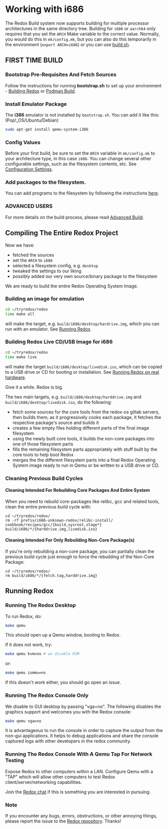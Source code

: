 # Working with i686

The Redox Build system now supports building for multiple processor architectures in the same directory tree. Building for `i686` or `aarch64` only requires that you set the `ARCH` Make variable to the correct value. Normally, you would do this in `mk/config.mk`, but you can also do this temporarily in the environment (`export ARCH=i686`) or you can use [build.sh](./ch02-06-configuration-settings.html#buildsh).

## FIRST TIME BUILD

### Bootstrap Pre-Requisites And Fetch Sources

Follow the instructions for running **bootstrap.sh** to set up your environment - [Building Redox](./ch02-05-building-redox.html) or [Podman Build](./ch02-08-podman-build.html).

### Install Emulator Package

The **i386** emulator is not installed by `bootstrap.sh`. You can add it like this:  
(Pop!_OS/Ubuntu/Debian)
```sh
sudo apt-get install qemu-system-i386
```

### Config Values

Before your first build, be sure to set the `ARCH` variable in `mk/config.mk` to your architecture type, in this case `i686`. You can change several other configurable settings, such as the filesystem contents, etc. See [Configuration Settings](./ch02-06-configuration-settings.html).

### Add packages to the filesystem.

You can add programs to the filesystem by following the instructions [here](./ch05-03-including-programs.html).

### ADVANCED USERS

For more details on the build process, please read [Advanced Build](./ch02-07-advanced-build.html).

## Compiling The Entire Redox Project

Now we have:
 - fetched the sources
 - set the `ARCH` to `i686`
 - selected a filesystem config, e.g. `desktop`
 - tweaked the settings to our liking
 - possibly added our very own source/binary package to the filesystem

We are ready to build the entire Redox Operating System Image.

### Building an image for emulation
```sh
cd ~/tryredox/redox
time make all
```
will make the target, e.g. `build/i686/desktop/hardrive.img`, which you can run with an emulator. See [Running Redox](#running-redox).

### Building Redox Live CD/USB Image for **i686**
```sh
cd ~/tryredox/redox
time make live
```
will make the target `build/i686/desktop/livedisk.iso`, which can be copied to a USB drive or CD for booting or installation. See [Running Redox on real hardware](./ch02-03-real-hardware.html).

Give it a while. Redox is big.

The two main targets, e.g. `build/i686/desktop/harddrive.img` and  
`build/i686/desktop/livedisk.iso`, do the following:
- fetch some sources for the core tools from the redox-os gitlab servers, then builds them; as it progressively cooks each package, it fetches the respective package's source and builds it
- creates a few empty files holding different parts of the final image filesystem
- using the newly built core tools, it builds the non-core packages into one of those filesystem parts
- fills the remaining filesystem parts appropriately with stuff built by the core tools to help boot Redox
- merges the the different filesystem parts into a final Redox Operating System image ready to run in Qemu or be written to a USB drive or CD.

### Cleaning Previous Build Cycles

#### Cleaning Intended For Rebuilding Core Packages And Entire System

When you need to rebuild core-packages like relibc, gcc and related tools, clean the entire previous build cycle with:
```
cd ~/tryredox/redox/
rm -rf prefix/i686-unknown-redox/relibc-install/ cookbook/recipes/gcc/{build,sysroot,stage*} build/i686/*/{harddrive.img,livedisk.iso}
```

#### Cleaning Intended For Only Rebuilding Non-Core Package(s)

If you're only rebuilding a non-core package, you can partially clean the previous build cycle just enough to force the rebuilding of the Non-Core Package:
```
cd ~/tryredox/redox/
rm build/i686/*/{fetch.tag,harddrive.img}
```

## Running Redox

### Running The Redox Desktop

To run Redox, do:
```sh
make qemu
```
This should open up a Qemu window, booting to Redox.

If it does not work, try:

```sh
make qemu kvm=no # we disable KVM
```

or:

```sh
make qemu iommu=no
```

If this doesn't work either, you should go open an issue.

### Running The Redox Console Only

We disable to GUI desktop by passing "vga=no".  The following disables the graphics support and welcomes you with the Redox console:
```sh
make qemu vga=no 
```

It is advantageous to run the console in order to capture the output from the non-gui applications.
It helps to debug applications and share the console captured logs with other developers in the redox community.

### Running The Redox Console With A Qemu Tap For Network Testing

Expose Redox to other computers within a LAN. Configure Qemu with a "TAP" which will allow other computers to test Redox client/server/networking capabilities.

Join the [Redox chat](./ch06-03-chat.html) if this is something you are interested in pursuing.

### Note

If you encounter any bugs, errors, obstructions, or other annoying things, please report the issue to the [Redox repository]. Thanks!

[Redox repository]: https://gitlab.redox-os.org/redox-os/redox
